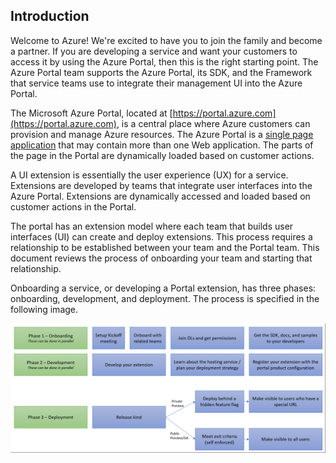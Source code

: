 <a name="introduction"></a>
## Introduction
   
Welcome to Azure! We're excited to have you to join the family and become a partner. If you are developing a service and want your customers to access it by using the Azure Portal, then this is the right starting point. The Azure Portal team supports the Azure Portal, its SDK, and the Framework that service teams use to integrate their management UI into the Azure Portal. 

The Microsoft Azure Portal, located at [https://portal.azure.com](https://portal.azure.com), is a central place where Azure customers can provision and manage Azure resources. The Azure Portal is a [single page application](portalfx-extensions-onboarding-glossary.md) that may contain more than one Web application. The parts of the page in the Portal are dynamically loaded based on customer actions.

A UI extension is essentially the user experience (UX) for a service. Extensions are developed by teams that integrate user interfaces into the Azure Portal. Extensions are dynamically accessed and loaded based on customer actions in the Portal.

The portal has an extension model where each team that builds user interfaces (UI) can create and deploy extensions. This process requires a relationship to be established between your team and the Portal team. This document reviews the process of onboarding your team and starting that relationship. 

Onboarding a service, or developing a Portal extension, has three phases: onboarding, development, and deployment. The process is specified in the following image.

![alt-text](../media/portalfx-extensions-onboarding/azure-onboarding.png "Azure Onboarding Process")